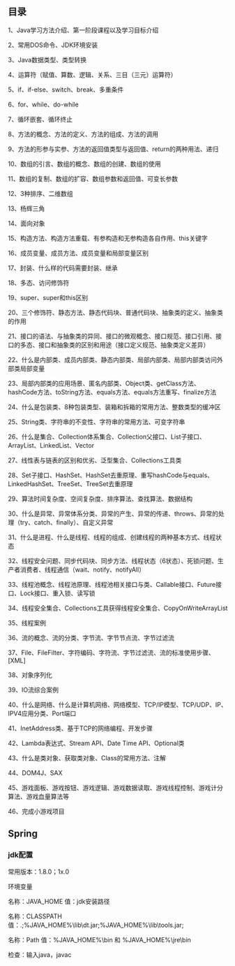## 目录

1、Java学习方法介绍、第一阶段课程以及学习目标介绍

2、常用DOS命令、JDK环境安装

3、Java数据类型、类型转换

4、运算符（赋值、算数、逻辑、关系、三目（三元）运算符）

5、if、if-else、switch、break、多重条件

6、for、while、do-while

7、循环嵌套、循环终止

8、方法的概念、方法的定义、方法的组成、方法的调用

9、方法的形参与实参、方法的返回值类型与返回值、return的两种用法、递归

10、数组的引言、数组的概念、数组的创建、数组的使用

11、数组的复制、数组的扩容、数组参数和返回值、可变长参数

12、3种排序、二维数组

13、杨辉三角

14、面向对象

15、构造方法、构造方法重载、有参构造和无参构造各自作用、this关键字

16、成员变量、成员方法、成员变量和局部变量区别

17、封装、什么样的代码需要封装、继承

18、多态、访问修饰符

19、super、super和this区别

20、三个修饰符、静态方法、静态代码块、普通代码块、抽象类的定义、抽象类的作用

21、接口的语法、与抽象类的异同、接口的微观概念、接口规范、接口引用、接口的多态、接口和抽象类的区别和用途（接口定义规范、抽象类定义差异）

22、什么是内部类、成员内部类、静态内部类、局部内部类、局部内部类访问外部类局部变量

23、局部内部类的应用场景、匿名内部类、Object类、getClass方法、hashCode方法、toString方法、equals方法、equals方法重写、finalize方法

24、什么是包装类、8种包装类型、装箱和拆箱的常用方法、整数类型的缓冲区

25、String类、字符串的不变性、字符串的常用方法、可变字符串

26、什么是集合、Collection体系集合、Collection父接口、List子接口、ArrayList、LinkedList、Vector

27、线性表与链表的区别和优劣、泛型集合、Collections工具类

28、Set子接口、HashSet、HashSet去重原理、重写hashCode与equals、LinkedHashSet、TreeSet、TreeSet去重原理

29、算法时间复杂度、空间复杂度、排序算法、查找算法、数据结构

30、什么是异常、异常体系分类、异常的产生、异常的传递、throws、异常的处理（try、catch、finally）、自定义异常

31、什么是进程、什么是线程、线程的组成、创建线程的两种基本方式、线程状态

32、线程安全问题、同步代码块、同步方法、线程状态（6状态）、死锁问题、生产者消费者、线程通信（wait、notify、notifyAll）

33、线程池概念、线程池原理、线程池相关接口与类、Callable接口、Future接口、Lock接口、重入锁、读写锁

34、线程安全集合、Collections工具获得线程安全集合、CopyOnWriteArrayList

35、线程案例

36、流的概念、流的分类、字节流、字节节点流、字节过滤流

37、File、FileFilter、字符编码、字符流、字节过滤流、流的标准使用步骤、[XML]

38、对象序列化

39、IO流综合案例

40、什么是网络、什么是计算机网络、网络模型、TCP/IP模型、TCP/UDP、IP、IPV4应用分类、Port端口

41、InetAddress类、基于TCP的网络编程、开发步骤

42、Lambda表达式、Stream API、Date Time API、Optional类

43、什么是类对象、获取类对象、Class的常用方法、注解

44、DOM4J、SAX

45、游戏面板、游戏按钮、游戏逻辑、游戏数据读取、游戏线程控制、游戏计分算法、游戏血量算法等

46、完成小游戏项目

## Spring

### jdk配置

常用版本：1.8.0；1x.0

环境变量

名称：JAVA_HOME	值：jdk安装路径

名称：CLASSPATH	值：.;%JAVA_HOME%\lib\dt.jar;%JAVA_HOME%\lib\tools.jar;

名称：Path	值：%JAVA_HOME%\bin	和	%JAVA_HOME%\jre\bin

检查：输入java，javac


